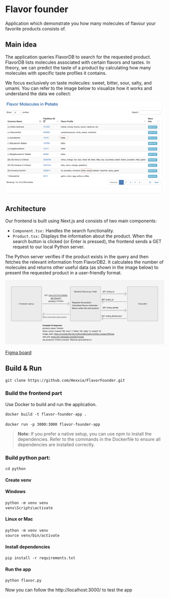 # Flavor founder

Application which demonstrate you how many molecules of flavour your favorite products consists of.

## Main idea

The application queries FlavorDB to search for the requested product. FlavorDB lists molecules associated with certain flavors and tastes. In theory, we can predict the taste of a product by calculating how many molecules with specific taste profiles it contains.

We focus exclusively on taste molecules: sweet, bitter, sour, salty, and umami. You can refer to the image below to visualize how it works and understand the data we collect:

![taste demonstration](https://raw.githubusercontent.com/Hexxie/FlavorFounder/refs/heads/main/img/flavors.png)

## Architecture

Our frontend is built using Next.js and consists of two main components:

- `Component.tsx:` Handles the search functionality.
- `Product.tsx:` Displays the information about the product.
When the search button is clicked (or Enter is pressed), the frontend sends a GET request to our local Python server.

The Python server verifies if the product exists in the query and then fetches the relevant information from FlavorDB2. It calculates the number of molecules and returns other useful data (as shown in the image below) to present the requested product in a user-friendly format.


![app architecture](https://raw.githubusercontent.com/Hexxie/FlavorFounder/refs/heads/main/img/architecture.png)

[Figma board](https://www.figma.com/board/veUbS9ZOJop6SWFiuaXIIT/Python-Final-Project?node-id=0-1&t=pccYQwDygGRlDacG-1)

## Build & Run

```
git clone https://github.com/Hexxie/FlavorFounder.git
```

### Build the frontend part

Use Docker to build and run the application.

```
docker build -t flavor-founder-app .

docker run -p 3000:3000 flavor-founder-app
```

> **Note:** 
> If you prefer a native setup, you can use npm to install the dependencies. Refer to the commands in the Dockerfile to ensure all dependencies are installed correctly.

### Build python part:

```
cd python
```

#### Create venv

#### Windows
```
python -m venv venv
venv\Scripts\activate
```

#### Linux or Mac

```
python -m venv venv
source venv/bin/activate
```

#### Install dependencies

```
pip install -r requirements.txt
```

#### Run the app

```
python flavor.py
```

Now you can follow the http://localhost:3000/ to test the app
